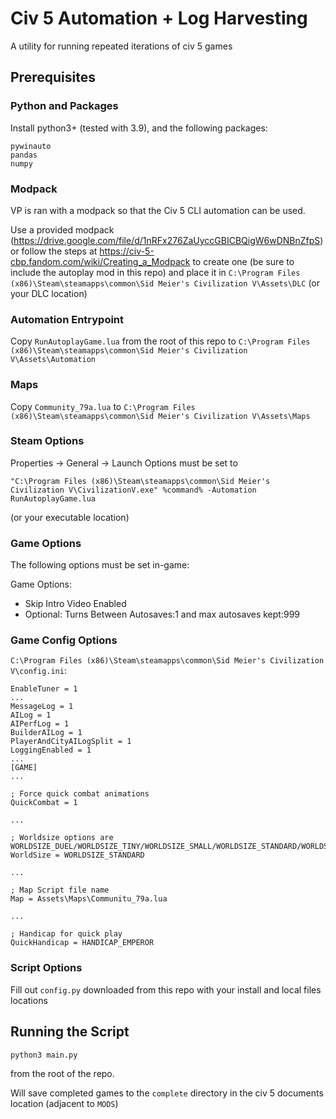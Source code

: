 # Civ 5 Automation + Log Harvesting
A utility for running repeated iterations of civ 5 games

## Prerequisites
### Python and Packages
Install python3+ (tested with 3.9), and the following packages:
```
pywinauto
pandas
numpy
```

### Modpack
VP is ran with a modpack so that the Civ 5 CLI automation can be used.

Use a provided modpack (https://drive.google.com/file/d/1nRFx276ZaUyccGBICBQigW6wDNBnZfpS) or follow the steps at https://civ-5-cbp.fandom.com/wiki/Creating_a_Modpack to create one (be sure to include the autoplay mod in this repo) and place it in `C:\Program Files (x86)\Steam\steamapps\common\Sid Meier's Civilization V\Assets\DLC` (or your DLC location)

### Automation Entrypoint
Copy `RunAutoplayGame.lua` from the root of this repo to `C:\Program Files (x86)\Steam\steamapps\common\Sid Meier's Civilization V\Assets\Automation`

### Maps
Copy `Community_79a.lua` to `C:\Program Files (x86)\Steam\steamapps\common\Sid Meier's Civilization V\Assets\Maps`

### Steam Options
Properties -> General -> Launch Options
must be set to
```
"C:\Program Files (x86)\Steam\steamapps\common\Sid Meier's Civilization V\CivilizationV.exe" %command% -Automation RunAutoplayGame.lua
```
(or your executable location)

### Game Options
The following options must be set in-game:

Game Options:
* Skip Intro Video Enabled
* Optional: Turns Between Autosaves:1 and max autosaves kept:999

### Game Config Options
`C:\Program Files (x86)\Steam\steamapps\common\Sid Meier's Civilization V\config.ini`:
```
EnableTuner = 1
...
MessageLog = 1
AILog = 1
AIPerfLog = 1
BuilderAILog = 1
PlayerAndCityAILogSplit = 1
LoggingEnabled = 1
...
[GAME]
...

; Force quick combat animations
QuickCombat = 1

...

; Worldsize options are WORLDSIZE_DUEL/WORLDSIZE_TINY/WORLDSIZE_SMALL/WORLDSIZE_STANDARD/WORLDSIZE_LARGE/WORLDSIZE_HUGE
WorldSize = WORLDSIZE_STANDARD

...

; Map Script file name
Map = Assets\Maps\Communitu_79a.lua

...

; Handicap for quick play
QuickHandicap = HANDICAP_EMPEROR

```

### Script Options
Fill out `config.py` downloaded from this repo with your install and local files locations

## Running the Script
```
python3 main.py
```
from the root of the repo.

Will save completed games to the `complete` directory in the civ 5 documents location (adjacent to `MODS`)